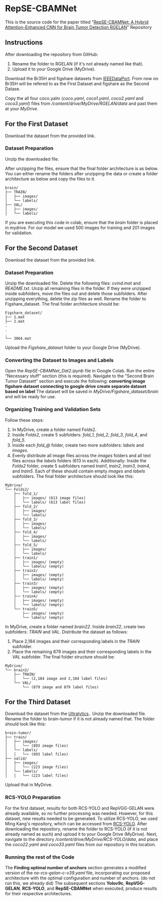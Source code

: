 # RepSE-CBAMNet
This is the source code for the paper titled "[RepSE-CBAMNet: A Hybrid Attention-Enhanced CNN for Brain Tumor Detection
RGELAN](https://ebooks.iospress.nl/doi/10.3233/SHTI250401)" Repository

## Instructions
After downloading the repository from GitHub:
1. Rename the folder to RGELAN (if it's not already named like that).
2. Upload it to your Google Drive (MyDrive).

Download the Br35H and figshare datasets from [IEEEDataPort](https://ieee-dataport.org/documents/brain-tumor-mri-dataset). From now on Br35H will be refered to as the First Dataset and figshare as the Second Datase.

Copy the all four coco.yalm (*coco.yaml*, *coco1.yaml*, *coco2.yaml* and *coco3.yaml*) files from */content/drive/MyDrive/RGELAN/data* and past them at your *MyDrive*.

## For the First Dataset
Download the dataset from the provided link.

### Dataset Preparation
Unzip the downloaded file.

After unzipping the files, ensure that the final folder architecture is as below. You can either rename the folders after unzipping the data or
create a folder architecture as below and copy the files to it.

```plaintext
brain/
├── TRAIN/
│   ├── images/
│   └── labels/
├── VAL/
│   ├── images/
│   └── labels/
```
If you are executing this code in colab, ensure that the *brain* folder is placed in mydrive. For our model we used 500 images for training and 201 images 
for validation.

## For the Second Dataset
Download the dataset from the provided link.

### Dataset Preparation
Unzip the downloaded file.
Delete the following files: *cvind.mat* and *README.txt*.
Unzip all remaining files in the folder. If they were unzipped inside subfolders, move the files out and delete those subfolders.
After unzipping everything, delete the zip files as well.
Rename the folder to Figshare_dataset.
The final folder architecture should be:
```
Figshare_dataset/
├── 1.mat
├── 2.mat
.
.
.
└── 3064.mat
```

Upload the *Figshare_dataset* folder to your Google Drive (MyDrive).

### Converting the Dataset to Images and Labels
Open the *RepSE-CBAMNet_Dat2.ipynb* file in Google Colab.
Run the entire "Necessary stuff" section (this is required).
Navigate to the "Second Brain Tumor Datasett" section and execute the following:
**converting image figshare dataset**
**connecting to google drive**
**create separate dataset based on label**
The dataset will be saved in *MyDrive/Figshare_dataset/brain* and will be ready for use.

### Organizing Training and Validation Sets
Follow these steps:
1. In MyDrive, create a folder named Folds2.
2. Inside *Folds2*, create 5 subfolders: *fold_1*, *fold_2*, *fold_3*, *fold_4*, and *fold_5*.
3. Inside each *fold_@* folder, create two more subfolders: *labels* and *images*.
4. Evenly distribute all image files across the *images* folders and all text files across the *labels* folders (613 in each).
Additionally:
Inside the *Folds2* folder, create 5 subfolders named *train1*, *train2*, *train3*, *train4*, and *train5*. Each of these should contain empty *images* and *labels* subfolders.
The final folder architecture should look like this:
```
MyDrive/
└── Folds2/
    ├── fold_1/
    │   ├── images/ (613 image files)
    │   └── labels/ (613 label files)
    ├── fold_2/
    │   ├── images/
    │   └── labels/
    ├── fold_3/
    │   ├── images/
    │   └── labels/
    ├── fold_4/
    │   ├── images/
    │   └── labels/
    ├── fold_5/
    │   ├── images/
    │   └── labels/
    ├── train1/
    │   ├── images/ (empty)
    │   └── labels/ (empty)
    ├── train2/
    │   ├── images/ (empty)
    │   └── labels/ (empty)
    ├── train3/
    │   ├── images/ (empty)
    │   └── labels/ (empty)
    ├── train4/
    │   ├── images/ (empty)
    │   └── labels/ (empty)
    └── train5/
        ├── images/ (empty)
        └── labels/ (empty)
```
   
In MyDrive, create a folder named *brain22*.
Inside *brain22*, create two subfolders: *TRAIN* and *VAL*.
Distribute the dataset as follows:
1. Place 2,184 images and their corresponding labels in the *TRAIN* subfolder.
2. Place the remaining 879 images and their corresponding labels in the *VAL* subfolder.
The final folder structure should be:
```
MyDrive/
└── brain2/
    ├── TRAIN/ 
    │   └── (2,184 image and 2,184 label files)
    └── VAL/
        └── (879 image and 879 label files)
```
## For the Third Dataset
Download the dataset from the [Ultralytics]([https://ieee-dataport.org/documents/brain-tumor-mri-dataset](https://github.com/ultralytics/ultralytics/blob/main/ultralytics/cfg/datasets/brain-tumor.yaml))..
Unzip the downloaded file.
Rename the folder to brain-tumor if it is not already named that.
The folder should look like this:
```plaintext
brain-tumor/
├── train/
│   ├── images/
│   │   └── (893 image files)
│   └── labels/
│   │   └── (893 label files)
├── valid/
│   ├── images/
│   │   └── (223 image files)
│   └── labels/
│   │   └── (223 label files)
```
Upload that in MyDrive.

### RCS-YOLO Preparation
For the first dataset, results for both RCS-YOLO and RepVGG-GELAN were already available, so no further processing was needed. However, for this dataset, new results needed to be generated.
To utilize RCS-YOLO, we used Ming Kang's repository, which can be accessed from [RCS-YOLO](https://github.com/mkang315/RCS-YOLO). After downloading the repository, rename the folder to RCS-YOLO (if it is not already named as such) and upload it to your Google Drive (MyDrive).
Next, navigate to the directory */content/drive/MyDrive/RCS-YOLO/data*, and place the *coco22.yaml* and *coco33.yaml* files from our repository in this location.

### Running the rest of the Code
The **Finding optimal number of anchors** section generates a modified version of the *ne-rcs-gelan-c-v39.yaml* file, incorporating our proposed architecture with the optimal configuration and number of anchors. (do not run this, we already did)
The subsequent sections **Yolov9c**, **RepVGG-GELAN**, **RCS-YOLO**, and **RepSE-CBAMNet** when executed, produce results for their respective architectures.


